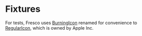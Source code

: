 # Fixtures

For tests, Fresco uses [BurningIcon](/System/Library/CoreServices/CoreTypes.bundle/Contents/Resources/BurningIcon.icns) renamed for convenience to [RegularIcon](./RegularIcon.icns), which is owned by Apple Inc.
